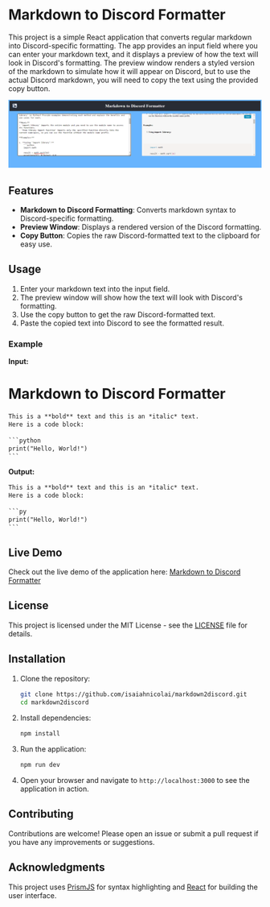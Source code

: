 

# Markdown to Discord Formatter

This project is a simple React application that converts regular markdown into Discord-specific formatting. The app provides an input field where you can enter your markdown text, and it displays a preview of how the text will look in Discord's formatting. The preview window renders a styled version of the markdown to simulate how it will appear on Discord, but to use the actual Discord markdown, you will need to copy the text using the provided copy button.


![Interface Preview](https://github.com/isaiahnicolai/markdown2discord/blob/gh-pages/assets/markdown2discord_interface.PNG?raw=true)

## Features

- **Markdown to Discord Formatting**: Converts markdown syntax to Discord-specific formatting.
- **Preview Window**: Displays a rendered version of the Discord formatting.
- **Copy Button**: Copies the raw Discord-formatted text to the clipboard for easy use.

## Usage

1. Enter your markdown text into the input field.
2. The preview window will show how the text will look with Discord's formatting.
3. Use the copy button to get the raw Discord-formatted text.
4. Paste the copied text into Discord to see the formatted result.

### Example

**Input:**

# Markdown to Discord Formatter
````
This is a **bold** text and this is an *italic* text.
Here is a code block:

```python
print("Hello, World!")
```
````
**Output:**
````
This is a **bold** text and this is an *italic* text.  
Here is a code block:

```py
print("Hello, World!")
```
````
## Live Demo

Check out the live demo of the application here: [Markdown to Discord Formatter](https://isaiahnicolai.github.io/markdown2discord)

## License

This project is licensed under the MIT License - see the [LICENSE](LICENSE) file for details.

## Installation

1. Clone the repository:

   ```bash
   git clone https://github.com/isaiahnicolai/markdown2discord.git
   cd markdown2discord
   ```

2. Install dependencies:

   ```bash
   npm install
   ```

3. Run the application:

   ```bash
   npm run dev
   ```

4. Open your browser and navigate to `http://localhost:3000` to see the application in action.

## Contributing

Contributions are welcome! Please open an issue or submit a pull request if you have any improvements or suggestions.

## Acknowledgments

This project uses [PrismJS](https://prismjs.com/) for syntax highlighting and [React](https://reactjs.org/) for building the user interface.


